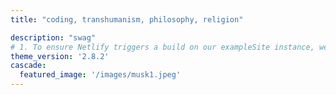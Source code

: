 ```yaml
---
title: "coding, transhumanism, philosophy, religion"

description: "swag"
# 1. To ensure Netlify triggers a build on our exampleSite instance, we need to change a file in the exampleSite directory.
theme_version: '2.8.2'
cascade:
  featured_image: '/images/musk1.jpeg'
---
```

